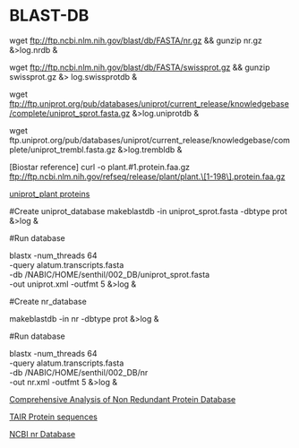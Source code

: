 # BLAST-DB
wget ftp://ftp.ncbi.nlm.nih.gov/blast/db/FASTA/nr.gz && gunzip nr.gz &>log.nrdb &

wget ftp://ftp.ncbi.nlm.nih.gov/blast/db/FASTA/swissprot.gz && gunzip swissprot.gz &> log.swissprotdb &

wget ftp://ftp.uniprot.org/pub/databases/uniprot/current_release/knowledgebase/complete/uniprot_sprot.fasta.gz &>log.uniprotdb &

wget ftp.uniprot.org/pub/databases/uniprot/current_release/knowledgebase/complete/uniprot_trembl.fasta.gz &>log.trembldb &

[Biostar reference]
curl -o plant.#1.protein.faa.gz ftp://ftp.ncbi.nlm.nih.gov/refseq/release/plant/plant.\[1-198\].protein.faa.gz
            
  [uniprot_plant proteins](http://www.uniprot.org/uniprot/?query=taxonomy%3A%22Viridiplantae+[33090]%22+keyword%3A%22Complete+proteome+[KW-0181]%22)
  



#Create uniprot_database
makeblastdb -in uniprot_sprot.fasta -dbtype prot &>log &


#Run database

blastx -num_threads 64 \
-query alatum.transcripts.fasta \
-db /NABIC/HOME/senthil/002_DB/uniprot_sprot.fasta \
-out uniprot.xml -outfmt 5 &>log &


#Create nr_database

makeblastdb -in nr -dbtype prot &>log &


#Run database

blastx -num_threads 64 \
-query alatum.transcripts.fasta \
-db /NABIC/HOME/senthil/002_DB/nr \
-out nr.xml -outfmt 5 &>log &


[Comprehensive Analysis of Non Redundant Protein Database](https://assets.researchsquare.com/files/rs-54568/v1_stamped.pdf)

[TAIR Protein sequences](https://www.arabidopsis.org/download_files/Genes/TAIR10_genome_release/TAIR10_blastsets/TAIR10_pep_20110103_representative_gene_model_updated)

[NCBI nr Database](https://ftp.ncbi.nlm.nih.gov/blast/db/FASTA/)

